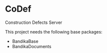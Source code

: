 # CoDef

Construction Defects Server

This project needs the following base packages:

- BandikaBase
- BandikaDocuments
